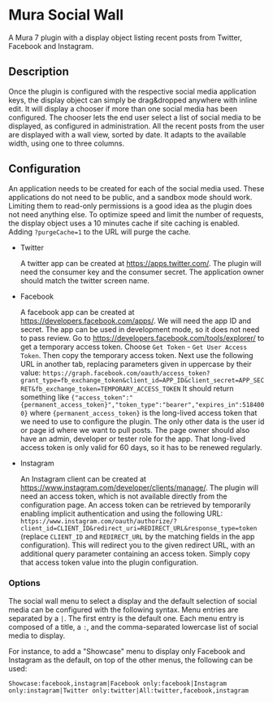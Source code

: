 # Mura Social Wall
A Mura 7 plugin with a display object listing recent posts from Twitter, Facebook and Instagram.

## Description
Once the plugin is configured with the respective social media application keys, the display object can simply be drag&dropped anywhere with inline edit. It will display a chooser if more than one social media has been configured. The chooser lets the end user select a list of social media to be displayed, as configured in administration. All the recent posts from the user are displayed with a wall view, sorted by date. It adapts to the available width, using one to three columns.

## Configuration
An application needs to be created for each of the social media used. These applications do not need to be public, and a sandbox mode should work. Limiting them to read-only permissions is a good idea as the plugin does not need anything else. To optimize speed and limit the number of requests, the display object uses a 10 minutes cache if site caching is enabled. Adding `?purgeCache=1` to the URL will purge the cache.

- Twitter

  A twitter app can be created at <https://apps.twitter.com/>. The plugin will need the consumer key and the consumer secret. The application owner should match the twitter screen name.

- Facebook

  A facebook app can be created at <https://developers.facebook.com/apps/>. We will need the app ID and secret. The app can be used in development mode, so it does not need to pass review.
  Go to <https://developers.facebook.com/tools/explorer/> to get a temporary access token. Choose `Get Token` - `Get User Access Token`. Then copy the temporary access token.
  Next use the following URL in another tab, replacing parameters given in uppercase by their value:
  `https://graph.facebook.com/oauth/access_token?grant_type=fb_exchange_token&client_id=APP_ID&client_secret=APP_SECRET&fb_exchange_token=TEMPORARY_ACCESS_TOKEN`
  It should return something like `{"access_token":"{permanent_access_token}","token_type":"bearer","expires_in":5184000}`
  where `{permanent_access_token}` is the long-lived access token that we need to use to configure the plugin.
  The only other data is the user id or page id where we want to pull posts. The page owner should also have an admin, developer or tester role for the app.
  That long-lived access token is only valid for 60 days, so it has to be renewed regularly.
  

- Instagram

  An Instagram client can be created at <https://www.instagram.com/developer/clients/manage/>. The plugin will need an access token, which is not available directly from the configuration page. An access token can be retrieved by temporarily enabling implicit authentication and using the following URL: `https://www.instagram.com/oauth/authorize/?client_id=CLIENT_ID&redirect_uri=REDIRECT_URL&response_type=token` (replace `CLIENT_ID` and `REDIRECT_URL` by the matching fields in the app configuration). This will redirect you to the given redirect URL, with an additional query parameter containing an access token. Simply copy that access token value into the plugin configuration.

### Options
The social wall menu to select a display and the default selection of social media can be configured with the following syntax. Menu entries are separated by a `|`. The first entry is the default one. Each menu entry is composed of a title, a `:`, and the comma-separated lowercase list of social media to display.

For instance, to add a "Showcase" menu to display only Facebook and Instagram as the default, on top of the other menus, the following can be used:

`Showcase:facebook,instagram|Facebook only:facebook|Instagram only:instagram|Twitter only:twitter|All:twitter,facebook,instagram`
